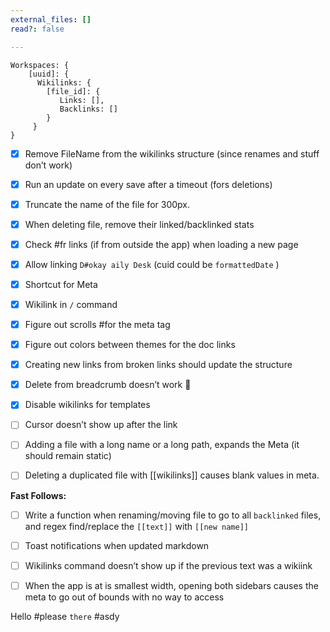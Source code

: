 ```yaml
---
external_files: []
read?: false

---
```



```plaintext
Workspaces: {
    [uuid]: {
      Wikilinks: {
        [file_id]: {
           Links: [],
           Backlinks: []
        }
     }
}
```

- [x] Remove FileName from the wikilinks structure (since renames and stuff don’t work)

- [x] Run an update on every save after a timeout (fors deletions)

- [x] Truncate the name of the file for 300px.

- [x] When deleting file, remove their linked/backlinked stats

- [x] Check #fr  links (if from outside the app) when loading a new page

- [x] Allow linking `D#okay aily Desk` (cuid could be `formattedDate` )

- [x] Shortcut for Meta

- [x] Wikilink in `/` command

- [x] Figure out scrolls #for the meta tag

- [x] Figure out colors between themes for the doc links

- [x] Creating new links from broken links should update the structure

- [x] Delete from breadcrumb doesn’t work :facepalm:

- [x] Disable wikilinks for templates

- [ ] Cursor doesn’t show up after the link

- [ ] Adding a file with a long name or a long path, expands the Meta (it should remain static)

- [ ] Deleting a duplicated file with [[wikilinks]] causes blank values in meta.

**Fast Follows:**

- [ ] Write a function when renaming/moving file to go to all `backlinked` files, and regex find/replace the `[[text]]` with `[[new name]]`

- [ ] Toast notifications when updated markdown

- [ ] Wikilinks command doesn’t show up if the previous text was a wikiink

- [ ] When the app is at is smallest width, opening both sidebars causes the meta to go out of bounds with no way to access

Hello #please `there` #asdy